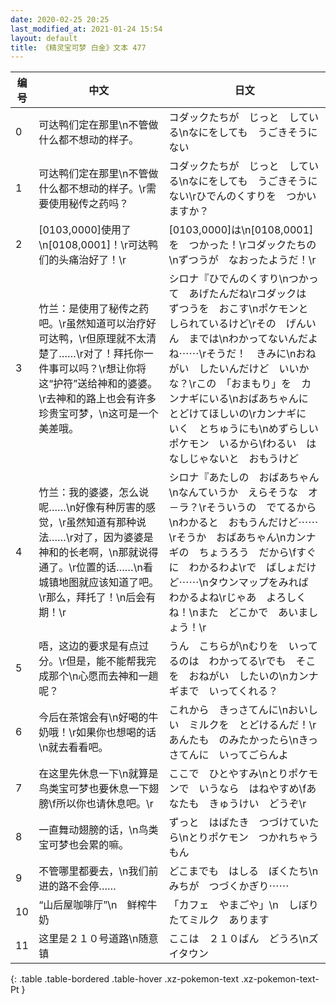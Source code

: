 ```yaml
---
date: 2020-02-25 20:25
last_modified_at: 2021-01-24 15:54
layout: default
title: 《精灵宝可梦 白金》文本 477
---
```

| 编号 | 中文 | 日文 |
| ---- | ---- | ---- |
| 0 | 可达鸭们定在那里\n不管做什么都不想动的样子。 | コダックたちが　じっと　している\nなにをしても　うごきそうにない |
| 1 | 可达鸭们定在那里\n不管做什么都不想动的样子。\r需要使用秘传之药吗？ | コダックたちが　じっと　している\nなにをしても　うごきそうにない\rひでんのくすりを　つかいますか？ |
| 2 | [0103,0000]使用了\n[0108,0001]！\r可达鸭们的头痛治好了！\r | [0103,0000]は\n[0108,0001]を　つかった！\rコダックたちの\nずつうが　なおったようだ！\r |
| 3 | 竹兰：是使用了秘传之药吧。\r虽然知道可以治疗好可达鸭，\r但原理就不太清楚了……\r对了！拜托你一件事可以吗？\r想让你将这“护符”送给神和的婆婆。\r去神和的路上也会有许多珍贵宝可梦，\n这可是一个美差哦。 | シロナ『ひでんのくすり\nつかって　あげたんだね\rコダックは　ずつうを　おこす\nポケモンと　しられているけど\rその　げんいん　までは\nわかってないんだよね⋯⋯\rそうだ！　きみに\nおねがい　したいんだけど　いいかな？\rこの　「おまもり」を　カンナギにいる\nおばあちゃんに　とどけてほしいの\rカンナギに　いく　とちゅうにも\nめずらしい　ポケモン　いるから\fわるい　はなしじゃないと　おもうけど |
| 4 | 竹兰：我的婆婆，怎么说呢……\n好像有种厉害的感觉，\r虽然知道有那种说法……\r对了，因为婆婆是神和的长老啊，\n那就说得通了。\r位置的话……\n看城镇地图就应该知道了吧。\r那么，拜托了！\n后会有期！\r | シロナ『あたしの　おばあちゃん\nなんていうか　えらそうな　オ－ラ？\rそういうの　でてるから\nわかると　おもうんだけど⋯⋯\rそうか　おばあちゃん\nカンナギの　ちょうろう　だから\fすぐに　わかるわよ\rで　ばしょだけど⋯⋯\nタウンマップをみれば　わかるよね\rじゃあ　よろしくね！\nまた　どこかで　あいましょう！\r |
| 5 | 唔，这边的要求是有点过分。\r但是，能不能帮我完成那个\n心愿而去神和一趟呢？ | うん　こちらが\nむりを　いってるのは　わかってる\rでも　そこを　おねがい　したいの\nカンナギまで　いってくれる？ |
| 6 | 今后在茶馆会有\n好喝的牛奶哦！\r如果你也想喝的话\n就去看看吧。 | これから　きっさてんに\nおいしい　ミルクを　とどけるんだ！\rあんたも　のみたかったら\nきっさてんに　いってごらんよ |
| 7 | 在这里先休息一下\n就算是鸟类宝可梦也要休息一下翅膀\f所以你也请休息吧。\r | ここで　ひとやすみ\nとりポケモンで　いうなら　はねやすめ\fあなたも　きゅうけい　どうぞ\r |
| 8 | 一直舞动翅膀的话，\n鸟类宝可梦也会累的嘛。 | ずっと　はばたき　つづけていたら\nとりポケモン　つかれちゃうもん |
| 9 | 不管哪里都要去，\n我们前进的路不会停…… | どこまでも　はしる　ぼくたち\nみちが　つづくかぎり⋯⋯ |
| 10 | “山后屋咖啡厅”\n　鲜榨牛奶　 | 「カフェ　やまごや」\n　しぼりたてミルク　あります |
| 11 | 这里是２１０号道路\n随意镇 | ここは　２１０ばん　どうろ\nズイタウン |
{: .table .table-bordered .table-hover .xz-pokemon-text .xz-pokemon-text-Pt }